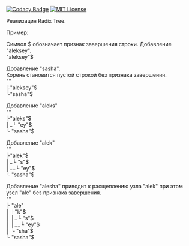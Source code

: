 [![Codacy Badge](https://app.codacy.com/project/badge/Grade/738d7cd8fc74461b8095ab4d138564f2)](https://www.codacy.com/gh/reficul0/RadixTree/dashboard?utm_source=github.com&amp;utm_medium=referral&amp;utm_content=reficul0/RadixTree&amp;utm_campaign=Badge_Grade)
[![MIT License](https://img.shields.io/badge/license-MIT-blue.svg?style=flat)](https://github.com/RocketChat/Rocket.Chat/raw/master/LICENSE)

Реализация Radix Tree.

Пример:

Символ $ обозначает признак завершения строки. 
Добавление "aleksey". \
  "aleksey"$ 

Добавление "sasha". \
Корень становится пустой строкой без признака завершения. \
"" \
├"aleksey"$ \
└"sasha"$ 

Добавление "aleks" \
"" \
├"aleks"$ \
│..└ "ey"$ \
└ "sasha"$ 

Добавление "alek" \
"" \
├"alek"$ \
│..└ "s"$ \
│....└ "ey"$ \
└ "sasha"$ 

Добавление "alesha" приводит к расщеплению узла "alek" при этом узел "ale" без признака завершения. \
"" \
├ "ale" \
│ ├"k"$ \
│ │..└ "s"$ \
│ │....└ "ey"$ \
│ └ "sha"$ \
└ "sasha"$ 
